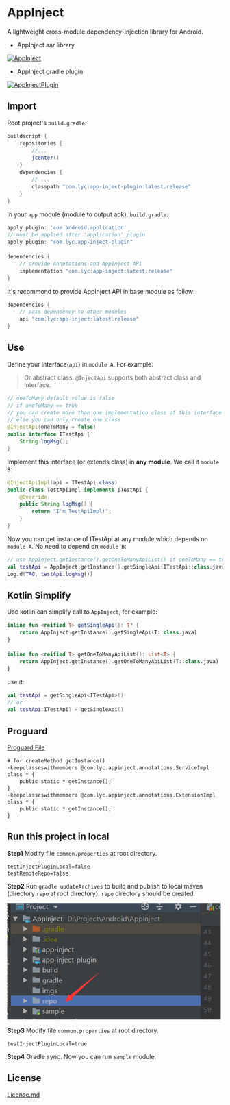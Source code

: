 # AppInject

A lightweight cross-module dependency-injection library for Android.

- AppInject aar library

[ ![AppInject](https://api.bintray.com/packages/liuyuchuan/maven/app-inject/images/download.svg?version=0.2.0) ](https://bintray.com/liuyuchuan/maven/app-inject/0.2.0/link)

- AppInject gradle plugin

[ ![AppInjectPlugin](https://api.bintray.com/packages/liuyuchuan/maven/app-inject-plugin/images/download.svg?version=0.3.0) ](https://bintray.com/liuyuchuan/maven/app-inject-plugin/0.3.0/link)

## Import

Root project's `build.gradle`:

``` groovy
buildscript {
    repositories {
        //...
        jcenter()
    }
    dependencies {
        // ...
        classpath "com.lyc:app-inject-plugin:latest.release"
    }
}
```

In your `app` module (module to output apk), `build.gradle`:

``` groovy
apply plugin: 'com.android.application'
// must be applied after 'application' plugin
apply plugin: "com.lyc.app-inject-plugin"

dependencies {
    // provide Annotations and AppInject API
    implementation "com.lyc:app-inject:latest.release"
}
```

It's recommond to provide AppInject API in base module as follow:

``` groovy
dependencies {
    // pass dependency to other modules
    api "com.lyc:app-inject:latest.release"
}
```

## Use

Define your interface(`api`) in `module A`. For example:

> Or abstract class.
> `@InjectApi` supports both abstract class and interface.

``` java
// oneToMany default value is false
// if oneToMany == true
// you can create more than one implementation class of this interface
// else you can only create one class
@InjectApi(oneToMany = false)
public interface ITestApi {
    String logMsg();
}
```

Implement this interface (or extends class) in **any module**. We call it `module B`:

``` java
@InjectApiImpl(api = ITestApi.class)
public class TestApiImpl implements ITestApi {
    @Override
    public String logMsg() {
        return "I'm TestApiImpl!";
    }
}
```

Now you can get instance of ITestApi at any module which depends on `module A`. No need to depend on `module B`:

``` kotlin
// use AppInject.getInstance().getOneToManyApiList() if oneToMany == true
val testApi = AppInject.getInstance().getSingleApi(ITestApi::class.java)
Log.d(TAG, testApi.logMsg())
```

## Kotlin Simplify

Use kotlin can simplify call to `AppInject`, for example:

``` kotlin
inline fun <reified T> getSingleApi(): T? {
    return AppInject.getInstance().getSingleApi(T::class.java)
}

inline fun <reified T> getOneToManyApiList(): List<T> {
    return AppInject.getInstance().getOneToManyApiList(T::class.java)
}
```

use it:

``` kotlin
val testApi = getSingleApi<ITestApi>()
// or
val testApi:ITestApi? = getSingleApi()
```

## Proguard

[Proguard File](./progurad.pro)

``` proguard
# for createMethod getInstance()
-keepclasseswithmembers @com.lyc.appinject.annotations.ServiceImpl class * {
    public static * getInstance();
}
-keepclasseswithmembers @com.lyc.appinject.annotations.ExtensionImpl class * {
    public static * getInstance();
}
```

## Run this project in local

**Step1** Modify file `common.properties` at root directory.

``` properties
testInjectPluginLocal=false
testRemoteRepo=false
```

**Step2** Run `gradle updateArchives` to build and publish to local maven (directory `repo` at root directory). `repo` directory should be created.

![repo](./imgs/repo_dir.png)

**Step3** Modify file `common.properties` at root directory.

``` properties
testInjectPluginLocal=true
```

**Step4** Gradle sync. Now you can run `sample` module.

## License

[License.md](./LICENSE.MD)
